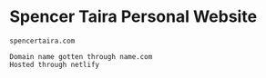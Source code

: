 # Spencer Taira Personal Website
    spencertaira.com

    Domain name gotten through name.com
    Hosted through netlify